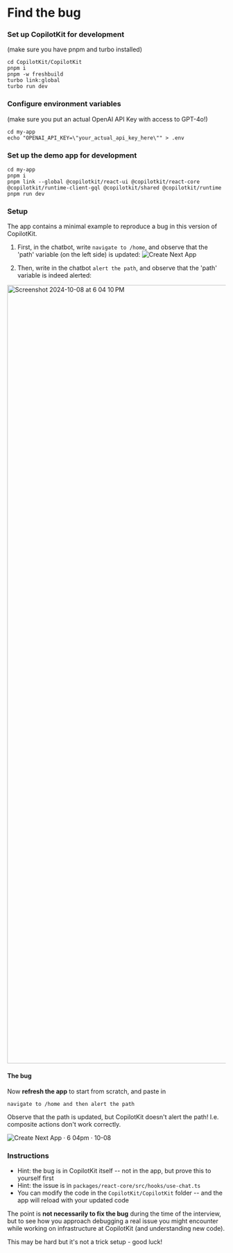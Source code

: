 # Find the bug

### Set up CopilotKit for development

(make sure you have pnpm and turbo installed)

```
cd CopilotKit/CopilotKit
pnpm i
pnpm -w freshbuild
turbo link:global
turbo run dev
```

### Configure environment variables
(make sure you put an actual OpenAI API Key with access to GPT-4o!)

```
cd my-app
echo "OPENAI_API_KEY=\"your_actual_api_key_here\"" > .env
```

### Set up the demo app for development

```
cd my-app
pnpm i
pnpm link --global @copilotkit/react-ui @copilotkit/react-core @copilotkit/runtime-client-gql @copilotkit/shared @copilotkit/runtime
pnpm run dev
```






### Setup

The app contains a minimal example to reproduce a bug in this version of CopilotKit.

1. First, in the chatbot, write `navigate to /home`, and observe that the 'path' variable (on the left side) is updated:
![Create Next App](https://github.com/user-attachments/assets/070fefbe-e840-444a-b4dc-68d48074a2a4)


2. Then, write in the chatbot `alert the path`, and observe that the 'path' variable is indeed alerted:
<img width="1795" alt="Screenshot 2024-10-08 at 6 04 10 PM" src="https://github.com/user-attachments/assets/7bf233e3-477f-48f8-b7fb-c55809212ec0">


#### The bug

Now **refresh the app** to start from scratch, and paste in
```
navigate to /home and then alert the path
```

Observe that the path is updated, but CopilotKit doesn't alert the path!
I.e. composite actions don't work correctly.

![Create Next App · 6 04pm · 10-08](https://github.com/user-attachments/assets/903bcdd8-0b28-4cd4-8336-32fce98ec709)

### Instructions
- Hint: the bug is in CopilotKit itself -- not in the app, but prove this to yourself first
- Hint: the issue is in `packages/react-core/src/hooks/use-chat.ts`
- You can modify the code in the `CopilotKit/CopilotKit` folder -- and the app will reload with your updated code

  
The point is **not necessarily to fix the bug** during the time of the interview, but to see how you approach debugging a real issue you might encounter while working on infrastructure at CopilotKit (and understanding new code).

This may be hard but it's not a trick setup - good luck!

